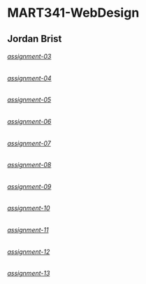 # MART341-WebDesign
## Jordan Brist

###### [assignment-03](https://jordanbrist.github.io/MART341-WebDesign/assignment-03)
###### [assignment-04](https://jordanbrist.github.io/MART341-WebDesign/assignment-04)
###### [assignment-05](https://jordanbrist.github.io/MART341-WebDesign/assignment-05)
###### [assignment-06](https://jordanbrist.github.io/MART341-WebDesign/assignment-06)
###### [assignment-07](https://jordanbrist.github.io/MART341-WebDesign/assignment-07)
###### [assignment-08](https://jordanbrist.github.io/MART341-WebDesign/assignment-08)
###### [assignment-09](https://jordanbrist.github.io/MART341-WebDesign/assignment-09)
###### [assignment-10](https://jordanbrist.github.io/MART341-WebDesign/assignment-10)
###### [assignment-11](https://jordanbrist.github.io/MART341-WebDesign/assignment-11)
###### [assignment-12](https://jordanbrist.github.io/MART341-WebDesign/assignment-12)
###### [assignment-13](https://jordanbrist.github.io/MART341-WebDesign/assignment-13)